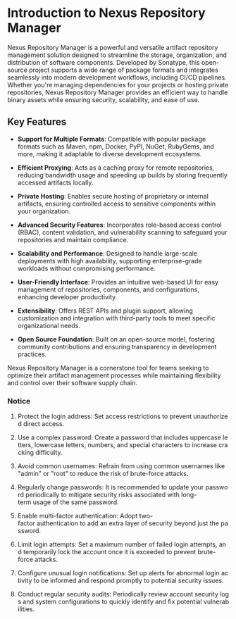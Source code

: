 # Introduction to Nexus Repository Manager

Nexus Repository Manager is a powerful and versatile artifact repository management solution designed to streamline the storage, organization, and distribution of software components. Developed by Sonatype, this open-source project supports a wide range of package formats and integrates seamlessly into modern development workflows, including CI/CD pipelines. Whether you're managing dependencies for your projects or hosting private repositories, Nexus Repository Manager provides an efficient way to handle binary assets while ensuring security, scalability, and ease of use.

## Key Features

- **Support for Multiple Formats**: Compatible with popular package formats such as Maven, npm, Docker, PyPI, NuGet, RubyGems, and more, making it adaptable to diverse development ecosystems.
  
- **Efficient Proxying**: Acts as a caching proxy for remote repositories, reducing bandwidth usage and speeding up builds by storing frequently accessed artifacts locally.

- **Private Hosting**: Enables secure hosting of proprietary or internal artifacts, ensuring controlled access to sensitive components within your organization.

- **Advanced Security Features**: Incorporates role-based access control (RBAC), content validation, and vulnerability scanning to safeguard your repositories and maintain compliance.

- **Scalability and Performance**: Designed to handle large-scale deployments with high availability, supporting enterprise-grade workloads without compromising performance.

- **User-Friendly Interface**: Provides an intuitive web-based UI for easy management of repositories, components, and configurations, enhancing developer productivity.

- **Extensibility**: Offers REST APIs and plugin support, allowing customization and integration with third-party tools to meet specific organizational needs.

- **Open Source Foundation**: Built on an open-source model, fostering community contributions and ensuring transparency in development practices.

Nexus Repository Manager is a cornerstone tool for teams seeking to optimize their artifact management processes while maintaining flexibility and control over their software supply chain.

### Notice

1.  Protect the login address: Set access restrictions to prevent unauthorized direct access.
    
2.  Use a complex password: Create a password that includes uppercase letters, lowercase letters, numbers, and special characters to increase cracking difficulty.
    
3.  Avoid common usernames: Refrain from using common usernames like "admin" or "root" to reduce the risk of brute-force attacks.
    
4.  Regularly change passwords: It is recommended to update your password periodically to mitigate security risks associated with long-term usage of the same password.
    
5.  Enable multi-factor authentication: Adopt two-factor authentication to add an extra layer of security beyond just the password.
    
6.  Limit login attempts: Set a maximum number of failed login attempts, and temporarily lock the account once it is exceeded to prevent brute-force attacks.
    
7.  Configure unusual login notifications: Set up alerts for abnormal login activity to be informed and respond promptly to potential security issues.
    
8.  Conduct regular security audits: Periodically review account security logs and system configurations to quickly identify and fix potential vulnerabilities.
        